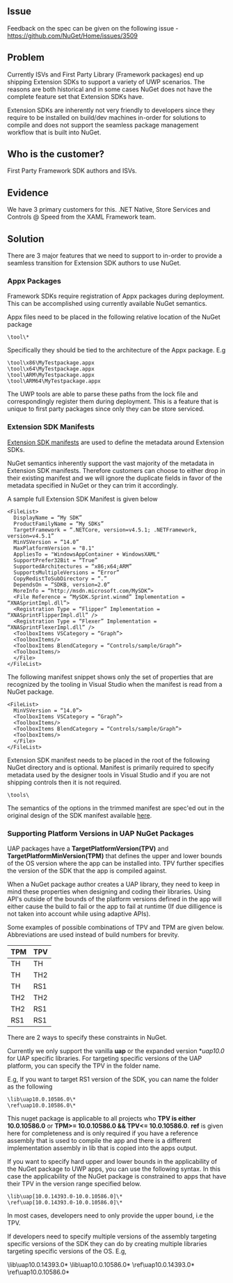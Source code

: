 ## Issue
Feedback on the spec can be given on the following issue - https://github.com/NuGet/Home/issues/3509

## Problem
Currently ISVs and First Party Library (Framework packages) end up shipping Extension SDKs to support a variety of UWP scenarios. The reasons are both historical and in some cases NuGet does not have the complete feature set that Extension SDKs have.

Extension SDKs are inherently not very friendly to developers since they require to be installed on build/dev machines in-order for solutions to compile and does not support the seamless package management workflow that is built into NuGet.

## Who is the customer?
First Party Framework SDK authors and ISVs.

## Evidence
We have 3 primary customers for this. .NET Native, Store Services and Controls @ Speed from the XAML Framework team.

## Solution
There are 3 major features that we need to support to in-order to provide a seamless transition for Extension SDK authors to use NuGet.

### Appx Packages
Framework SDKs require registration of Appx packages during deployment. This can be accomplished using currently available NuGet semantics.

Appx files need to be placed in the following relative location of the NuGet package

    \tool\*

Specifically they should be tied to the architecture of the Appx package. E.g

    \tool\x86\MyTestpackage.appx
    \tool\x64\MyTestpackage.appx
    \tool\ARM\MyTestpackage.appx
    \tool\ARM64\MyTestpackage.appx

The UWP tools are able to parse these paths from the lock file and correspondingly register them during deployment. This is a feature that is unique to first party packages since only they can be store serviced.

### Extension SDK Manifests

[Extension SDK manifests](https://msdn.microsoft.com/en-us/library/hh768146.aspx) are used to define the metadata around Extension SDKs. 

NuGet semantics inherently support the vast majority of the metadata in Extension SDK manifests. Therefore customers can choose to either drop in their existing manifest and we will ignore the duplicate fields in favor of the metadata specified in NuGet or they can trim it accordingly.

A sample full Extension SDK Manifest is given below

    <FileList>
      DisplayName = “My SDK”
      ProductFamilyName = “My SDKs”
      TargetFramework = “.NETCore, version=v4.5.1; .NETFramework, version=v4.5.1”
      MinVSVersion = “14.0”
      MaxPlatformVersion = "8.1"
      AppliesTo = "WindowsAppContainer + WindowsXAML"
      SupportPrefer32Bit = “True”
      SupportedArchitectures = “x86;x64;ARM”
      SupportsMultipleVersions = “Error”
      CopyRedistToSubDirectory = “.”
      DependsOn = “SDKB, version=2.0”
      MoreInfo = “http://msdn.microsoft.com/MySDK”>
      <File Reference = “MySDK.Sprint.winmd” Implementation = “XNASprintImpl.dll”>
      <Registration Type = “Flipper” Implementation = “XNASprintFlipperImpl.dll” />
      <Registration Type = “Flexer” Implementation = “XNASprintFlexerImpl.dll” />
      <ToolboxItems VSCategory = “Graph”>
      <ToolboxItems/>
      <ToolboxItems BlendCategory = “Controls/sample/Graph”>
      <ToolboxItems/>
      </File>
    </FileList>


The following manifest snippet shows only the set of properties that are recognized by the tooling in Visual Studio when the manifest is read from a NuGet package.

    <FileList>
      MinVSVersion = “14.0”>
      <ToolboxItems VSCategory = “Graph”>
      <ToolboxItems/>
      <ToolboxItems BlendCategory = “Controls/sample/Graph”>
      <ToolboxItems/>
      </File>
    </FileList>

Extension SDK manifest needs to be placed in the root of the following NuGet directory and is optional. Manifest is primarily required to specify metadata used by the designer tools in Visual Studio and if you are not shipping controls then it is not required.

    \tools\

The semantics of the options in the trimmed manifest are spec'ed out in the original design of the SDK manifest available [here](https://msdn.microsoft.com/en-us/library/hh768146.aspx). 

### Supporting Platform Versions in UAP NuGet Packages

UAP packages have a **TargetPlatformVersion(TPV)** and **TargetPlatformMinVersion(TPM)** that defines the upper and lower bounds of the OS version where the app can be installed into. TPV further specifies the version of the SDK that the app is compiled against. 

When a NuGet package author creates a UAP library, they need to keep in mind these properties when designing and coding their libraries. Using API's outside of the bounds of the platform versions defined in the app will either cause the build to fail or the app to fail at runtime (If due dilligence is not taken into account while using adaptive APIs).

Some examples of possible combinations of TPV and TPM are given below. Abbreviations are used instead of build numbers for brevity.

| TPM | TPV |
|-----|-----|
| TH  | TH  |
| TH  | TH2 |
| TH  | RS1 |
| TH2 | TH2 |
| TH2 | RS1 |
| RS1 | RS1 |

There are 2 ways to specify these constraints in NuGet.

Currently we only support the vanilla **uap** or the expanded version **uap10.0* for UAP specific libraries. For targeting specific versions of the UAP platform, you can specify the TPV in the folder name.

E.g, If you want to target RS1 version of the SDK, you can name the folder as the following

    \lib\uap10.0.10586.0\*
    \ref\uap10.0.10586.0\*

This nuget package is applicable to all projects who **TPV is either 10.0.10586.0** or **TPM>= 10.0.10586.0 && TPV<= 10.0.10586.0**. **ref** is given here for completeness and is only required if you have a reference assembly that is used to compile the app and there is a different implementation assembly in lib that is copied into the apps output.

If you want to specify hard upper and lower bounds in the applicability of the NuGet package to UWP apps, you can use the following syntax. In this case the applicability of the NuGet package is constrained to apps that have their TPV in the version range specified below.

    \lib\uap[10.0.14393.0-10.0.10586.0]\*
    \ref\uap[10.0.14393.0-10.0.10586.0]\*

In most cases, developers need to only provide the upper bound, i.e the TPV.

If developers need to specify multiple versions of the assembly targeting specific versions of the SDK they can do by creating multiple libraries targeting specific versions of the OS. E.g,
    
   \lib\uap10.0.14393.0\*
   \lib\uap10.0.10586.0\*
   \ref\uap10.0.14393.0\*
   \ref\uap10.0.10586.0\*



 













